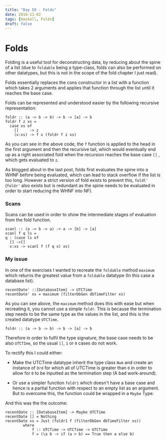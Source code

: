 ```yaml
---
title: "Day 59 - Folds"
date: 2018-11-02
tags: [Haskell, Folds]
draft: false
---
```


# Folds

Folding is a useful tool for deconstructing data, by reducing about the spine of a list (due to `foldable` being a type-class, folds can also be performed on other datatypes, but this is not in the scope of the fold chapter I just read).

Folds essentially replaces the cons constructor in a list with a function which takes 2 arguments and applies that function through the list until it reaches the base case.

Folds can be represented and understood easier by the following recursive representation:

```
foldr :: (a -> b -> b) -> b -> [a] -> b
foldr f z xs =
  case xs of
    []     -> z
    (x:xs) -> f x (foldr f z xs)
```

As you can see in the above code, the `f` function is applied to the head in the first argument and then the recursive tail, which would eventually end up as a right associated fold when the recursion reaches the base case `[]` , which gets evaluated to `z`.

As blogged about in the last post, folds first evaluates the spine into a WHNF before being evaluated, which can lead to stack overflow if the list is too long. However a strict version of fold exists to prevent this, `foldl'` (`foldr'` also exists but is redundant as the spine needs to be evaluated in order to start reducing the WHNF into NF).

### Scans

Scans can be used in order to show the intermediate stages of evaluation from the fold function.

```
scanl :: (a -> b -> a) -> a -> [b] -> [a]
scanl f q ls =
q : (case ls of
  [] ->[]
  x:xs -> scanl f (f q x) xs)
```

### My issue

In one of the exercises I wanted to recreate the `foldable` method `maximum` which returns the greatest value from a `foldable` datatype (In this case a database list).

```
recentDate' ::[DatabaseItem] -> UTCTime
recentDate' xs = maximum (filterDbGen dbTimeFilter xs)
```
As you can see above, the `maximum` method does this with ease but when recreating it, you cannot use a simple `foldr`. This is because the termination step needs to be the same type as the values in the list, and this is the created datatype `UTCTime`.

```
foldr :: (a -> b -> b) -> b -> [a] -> b
```

Therefore in order to fulfil the type signature, the base case needs to be also `UTCTIme`, so the usual `[]`, `1` or `0` cases do not work.

To rectify this I could either:

- Make the UTCTime datatype inherit the type class `Num` and create an instance of `Ord` for which all of UTCTime is greater than `0` in order to allow for `0` to be inputted as the termination step (A bad work-around).

- Or use a simpler function `foldr1` which doesn't have a base case and hence is a partial function with respect to an empty list as an argument.
But to overcome this, the function could be wrapped in a `Maybe` Type.

And this was the the outcome:
```
recentDate :: [DatabaseItem] -> Maybe UTCTime
recentDate [] = Nothing
recentDate xs = Just (foldr1 f (filterDbGen dbTimeFilter xs))
        where
            f :: UTCTime -> UTCTime -> UTCTime
            f = (\a b -> if (a > b) == True then a else b)
```
